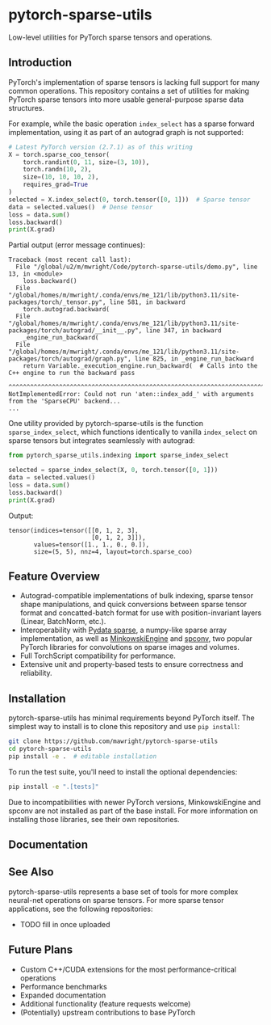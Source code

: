 # pytorch-sparse-utils
Low-level utilities for PyTorch sparse tensors and operations.

## Introduction
PyTorch's implementation of sparse tensors is lacking full support for many common operations. This repository contains a set of utilities for making PyTorch sparse tensors into more usable general-purpose sparse data structures. 

For example, while the basic operation `index_select` has a sparse forward implementation, using it as part of an autograd graph is not supported:
```python
# Latest PyTorch version (2.7.1) as of this writing
X = torch.sparse_coo_tensor(
    torch.randint(0, 11, size=(3, 10)),
    torch.randn(10, 2),
    size=(10, 10, 10, 2),
    requires_grad=True
)
selected = X.index_select(0, torch.tensor([0, 1]))  # Sparse tensor
data = selected.values()  # Dense tensor
loss = data.sum()
loss.backward()
print(X.grad)
```

Partial output (error message continues):
```
Traceback (most recent call last):
  File "/global/u2/m/mwright/Code/pytorch-sparse-utils/demo.py", line 13, in <module>
    loss.backward()
  File "/global/homes/m/mwright/.conda/envs/me_121/lib/python3.11/site-packages/torch/_tensor.py", line 581, in backward
    torch.autograd.backward(
  File "/global/homes/m/mwright/.conda/envs/me_121/lib/python3.11/site-packages/torch/autograd/__init__.py", line 347, in backward
    _engine_run_backward(
  File "/global/homes/m/mwright/.conda/envs/me_121/lib/python3.11/site-packages/torch/autograd/graph.py", line 825, in _engine_run_backward
    return Variable._execution_engine.run_backward(  # Calls into the C++ engine to run the backward pass
           ^^^^^^^^^^^^^^^^^^^^^^^^^^^^^^^^^^^^^^^^^^^^^^^^^^^^^^^^^^^^^^^^^^^^^^^^^^^^^^^^^^^^^^^^^^^^^^
NotImplementedError: Could not run 'aten::index_add_' with arguments from the 'SparseCPU' backend...
...
```

One utility provided by pytorch-sparse-utils is the function `sparse_index_select`, which functions identically to vanilla `index_select` on sparse tensors but integrates seamlessly with autograd:

```python
from pytorch_sparse_utils.indexing import sparse_index_select

selected = sparse_index_select(X, 0, torch.tensor([0, 1]))
data = selected.values()
loss = data.sum()
loss.backward()
print(X.grad)
```

Output:
```
tensor(indices=tensor([[0, 1, 2, 3],
                       [0, 1, 2, 3]]),
       values=tensor([1., 1., 0., 0.]),
       size=(5, 5), nnz=4, layout=torch.sparse_coo)
```

## Feature Overview
- Autograd-compatible implementations of bulk indexing, sparse tensor shape manipulations, and quick conversions between sparse tensor format and concatted-batch format for use with position-invariant layers (Linear, BatchNorm, etc.).
- Interoperability with [Pydata sparse](https://sparse.pydata.org/), a numpy-like sparse array implementation, as well as [MinkowskiEngine](https://github.com/NVIDIA/MinkowskiEngine) and [spconv](https://github.com/traveller59/spconv), two popular PyTorch libraries for convolutions on sparse images and volumes.
- Full TorchScript compatibility for performance.
- Extensive unit and property-based tests to ensure correctness and reliability.

## Installation
pytorch-sparse-utils has minimal requirements beyond PyTorch itself. The simplest way to install is to clone this repository and use `pip install`:
```bash
git clone https://github.com/mawright/pytorch-sparse-utils
cd pytorch-sparse-utils
pip install -e .  # editable installation
```
To run the test suite, you'll need to install the optional dependencies:
```bash
pip install -e ".[tests]"
```

Due to incompatibilities with newer PyTorch versions, MinkowskiEngine and spconv are not installed as part of the base install. For more information on installing those libraries, see their own repositories.

## Documentation


## See Also
pytorch-sparse-utils represents a base set of tools for more complex neural-net operations on sparse tensors. For more sparse tensor applications, see the following repositories:
- TODO fill in once uploaded

## Future Plans
- Custom C++/CUDA extensions for the most performance-critical operations
- Performance benchmarks
- Expanded documentation
- Additional functionality (feature requests welcome)
- (Potentially) upstream contributions to base PyTorch